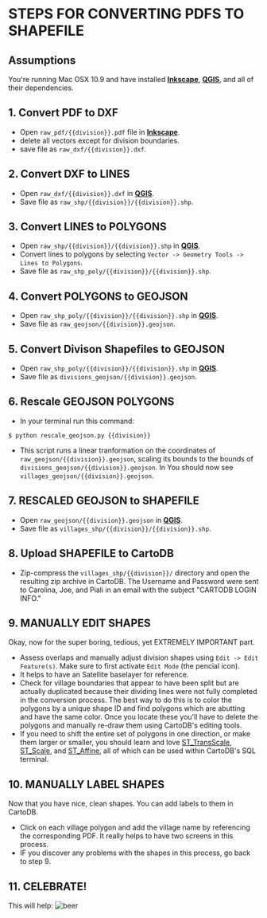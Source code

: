 STEPS FOR CONVERTING PDFS TO SHAPEFILE
======================================

## Assumptions
You're running Mac OSX 10.9 and have installed [**Inkscape**](http://www.inkscape.org/), [**QGIS**](http://www.qgis.org/), and all of their dependencies.

## 1. Convert PDF to DXF
* Open `raw_pdf/{{division}}.pdf` file in [**Inkscape**](http://www.inkscape.org/).
* delete all vectors except for division boundaries.
* save file as `raw_dxf/{{division}}.dxf`.

## 2. Convert DXF to LINES
* Open `raw_dxf/{{division}}.dxf` in [**QGIS**](http://www.qgis.org/).
* Save file as `raw_shp/{{division}}/{{division}}.shp`.

## 3. Convert LINES to POLYGONS
* Open `raw_shp/{{division}}/{{division}}.shp` in [**QGIS**](http://www.qgis.org/).
* Convert lines to polygons by selecting `Vector -> Geometry Tools -> Lines to Polygons`.
* Save file as `raw_shp_poly/{{division}}/{{division}}.shp`.

## 4. Convert POLYGONS to GEOJSON
* Open `raw_shp_poly/{{division}}/{{division}}.shp` in [**QGIS**](http://www.qgis.org/).
* Save file as `raw_geojson/{{division}}.geojson`.

## 5. Convert Divison Shapefiles to GEOJSON
* Open `raw_shp_poly/{{division}}/{{division}}.shp` in [**QGIS**](http://www.qgis.org/).
* Save file as `divisions_geojson/{{division}}.geojson`.

## 6. Rescale GEOJSON POLYGONS
* In your terminal run this command:
```
$ python rescale_geojson.py {{division}}
```
* This script runs a linear tranformation on the coordinates of `raw_geojson/{{division}}.geojson`, scaling its bounds to the bounds of `divisions_geojson/{{division}}.geojson`. In
You should now see `villages_geojson/{{division}}.geojson`.

## 7. RESCALED GEOJSON to SHAPEFILE
* Open `raw_geojson/{{division}}.geojson` in [**QGIS**](http://www.qgis.org/).
* Save file as `villages_shp/{{division}}/{{division}}.shp`.

## 8. Upload SHAPEFILE to CartoDB
* Zip-compress the `villages_shp/{{division}}/` directory and open the resulting zip archive in CartoDB. The Username and Password were sent to Carolina, Joe, and Piali in an email with the subject "CARTODB LOGIN INFO."

## 9. MANUALLY EDIT SHAPES
Okay, now for the super boring, tedious, yet EXTREMELY IMPORTANT part.  
* Assess overlaps and manually adjust division shapes using `Edit -> Edit Feature(s)`. Make sure to first activate `Edit Mode` (the pencial icon).
* It helps to have an Satellite baselayer for reference.
* Check for village boundaries that appear to have been split but are actually duplicated because their dividing lines were not fully completed in the conversion process. The best way to do this is to color the polygons by a unique shape ID and find polygons which are abutting and have the same color. Once you locate these you'll have to delete the polygons and manually re-draw them using CartoDB's editing tools.
* If you need to shift the entire set of polygons in one direction, or make them larger or smaller, you should learn and love [ST_TransScale](http://postgis.org/docs/ST_TransScale.html), [ST_Scale](http://postgis.org/docs/ST_Scale.html), and [ST_Affine](http://postgis.org/docs/ST_Affine.html), all of which can be used within CartoDB's SQL terminal.

## 10. MANUALLY LABEL SHAPES
Now that you have nice, clean shapes. You can add labels to them in CartoDB.
* Click on each village polygon and add the village name by referencing the corresponding PDF.  It really helps to have two screens in this process.
* IF you discover any problems with the shapes in this process, go back to step 9.

## 11. CELEBRATE!
This will help:
![beer](http://2.bp.blogspot.com/-6ibmeSJVgiM/Td6RzapA8mI/AAAAAAAAAKQ/DWZwpxwqiCU/s1600/IMG_1245.JPG)
